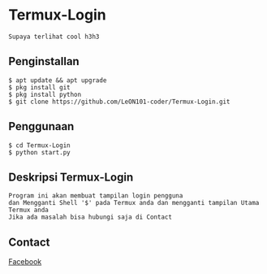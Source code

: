 # Termux-Login
```Untuk membuat tampilan login pengguna di Termux kamu.
Supaya terlihat cool h3h3
```

## Penginstallan
```
$ apt update && apt upgrade
$ pkg install git
$ pkg install python
$ git clone https://github.com/LeON101-coder/Termux-Login.git
```

## Penggunaan
```
$ cd Termux-Login
$ python start.py
```

## Deskripsi Termux-Login
``` 
Program ini akan membuat tampilan login pengguna
dan Mengganti Shell '$' pada Termux anda dan mengganti tampilan Utama Termux anda
Jika ada masalah bisa hubungi saja di Contact
```

## Contact
<a href="https://m.facebook.com/leon101.coder">Facebook</a>


